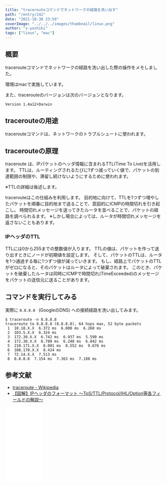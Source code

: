 ```yaml
---
title: "tracerouteコマンドでネットワークの経路を洗い出す"
path: "/entry/242"
date: "2021-10-30 23:59"
coverImage: "../../../images/thumbnail/linux.png"
author: "s-yoshiki"
tags: ["linux", "mac"]
---
```



## 概要

tracerouteコマンドでネットワークの経路を洗い出した際の操作をメモしました。

環境はmacで実施しています。

また、tracerouteのバージョンは次のバージョンとなります。

```
Version 1.4a12+Darwin
```

## tracerouteの用途

tracerouteコマンドは、ネットワークのトラブルシュートに使われます。

## tracerouteの原理

traceroute は、IPパケットのヘッダ情報に含まれるTTL(Time To Live)を活用します。
TTLは、ルーティングされるたびに1ずつ減っていく値で、パケットの到達範囲の制限や、滞留し続けないようにするために使われます。

※TTLの詳細は後述します。

tracerouteはこの仕組みを利用します。
目的地に向けて、TTLを1つずつ増やしたパケットを順番に目的地まで送ることで、意図的にICMPの時間切れを引き起こし。
時間切れメッセージを送ってきたルータを並べることで、パケットの経路を調べられるます。
※しかし場合によっては、ルータが時間切れメッセージを返さないこともあります。

### IPヘッダのTTL

TTLには0から255までの整数値が入ります。
TTLの値は、パケットを作って送り出すときにノードが初期値を設定します。
そして、パケットのTTLは、ルータを1つ通過する毎に1つずつ値が減っていきます。
もし、経路上でパケットのTTLがゼロになると、そのパケットはルータによって破棄されます。
このとき、パケットを破棄したルータは同時にICMPで時間切れ(TimeExceeded)のメッセージをパケットの送信元に送ることがあります。


## コマンドを実行してみる

実際に `8.8.8.8 ` (GoogleのDNS) への接続経路を洗い出してみます。

```
$ traceroute -n 8.8.8.8 
traceroute to 8.8.8.8 (8.8.8.8), 64 hops max, 52 byte packets
 1  10.18.X.X  6.372 ms  6.000 ms  6.260 ms
 2  103.5.X.X  6.324 ms
 3  172.30.X.X  6.742 ms  6.937 ms  5.590 ms
 4  172.30.X.X  6.780 ms  6.248 ms  6.842 ms
 5  210.171.X.X  8.001 ms  8.552 ms  9.676 ms
 6  108.170.X.X  8.424 ms
 7  72.14.X.X  7.513 ms
 8  8.8.8.8  7.154 ms  7.363 ms  7.188 ms
```


## 参考文献

 - [traceroute - Wikipedia](https://ja.wikipedia.org/wiki/Traceroute)
 - [【図解】IPヘッダのフォーマット ～ToS/TTL/Protocol/IHL/Option等各フィールドの解説～](https://milestone-of-se.nesuke.com/nw-basic/ip/ip-format/)


<iframe style="width:120px;height:240px;" marginwidth="0" marginheight="0" scrolling="no" frameborder="0" src="//rcm-fe.amazon-adsystem.com/e/cm?lt1=_blank&bc1=000000&IS2=1&bg1=FFFFFF&fc1=000000&lc1=0000FF&t=yoshiki037-22&language=ja_JP&o=9&p=8&l=as4&m=amazon&f=ifr&ref=as_ss_li_til&asins=B08SH41SL6&linkId=2e77953c36a5ca0b5607b3f917db8be3"></iframe>